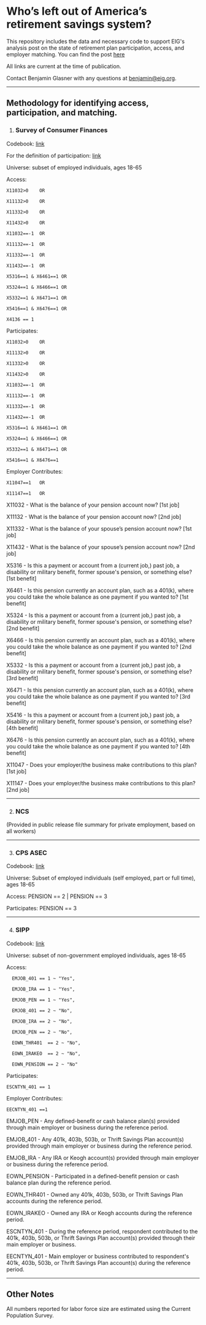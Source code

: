 <h1>Who’s left out of America’s retirement savings system?</h1>

This repository includes the data and necessary code to support EIG's analysis post on the state of retirement plan participation, access, and employer matching. You can find the post [here](LINK)

All links are current at the time of publication.

Contact Benjamin Glasner with any questions at benjamin@eig.org.


***

<h2>Methodology for identifying access, participation, and matching.</h2>

1. <h3>Survey of Consumer Finances </h3>

Codebook: [link](https://www.federalreserve.gov/econres/files/codebk2022.txt)

For the definition of participation: [link](https://www.federalreserve.gov/econres/files/bulletin.macro.txt)

Universe: subset of employed individuals, ages 18-65

Access: 
	
 	X11032>0	OR
 
	X11132>0	OR

 	X11332>0	OR

 	X11432>0	OR
 
	X11032==-1	OR
	
 	X11132==-1	OR
 
	X11332==-1	OR
 
	X11432==-1	OR
 
	X5316==1 & X6461==1	OR
	
 	X5324==1 & X6466==1	OR
	
 	X5332==1 & X6471==1	OR
	
 	X5416==1 & X6476==1	OR
	
 	X4136 == 1

Participates:  
	
 	X11032>0	OR
	
 	X11132>0	OR
	
 	X11332>0	OR
	
 	X11432>0	OR
	
 	X11032==-1	OR
	
 	X11132==-1	OR
	
 	X11332==-1	OR
	
 	X11432==-1	OR
	
 	X5316==1 & X6461==1	OR
	
 	X5324==1 & X6466==1	OR
	
 	X5332==1 & X6471==1	OR
	
 	X5416==1 & X6476==1

Employer Contributes:
	
 	X11047==1	OR
	
 	X11147==1	OR

X11032 - What is the balance of your pension account now? [1st job]

X11132 - What is the balance of your pension account now? [2nd job]

X11332 - What is the balance of your spouse’s pension account now? [1st job]

X11432 - What is the balance of your spouse’s pension account now? [2nd job]

X5316 -  Is this a payment or account from a (current job,) past job, a disability or military benefit, former spouse's pension, or something else? [1st benefit]

X6461 -  Is this pension currently an account plan, such as a 401(k), where you could take the whole balance as one payment if you wanted to? [1st benefit]

X5324 -  Is this a payment or account from a (current job,) past job, a disability or military benefit, former spouse's pension, or something else? [2nd benefit]

X6466 -  Is this pension currently an account plan, such as a 401(k), where you could take the whole balance as one payment if you wanted to? [2nd benefit]

X5332 - Is this a payment or account from a (current job,) past job, a disability or military benefit, former spouse's pension, or something else? [3rd benefit]

X6471 -  Is this pension currently an account plan, such as a 401(k), where you could take the whole balance as one payment if you wanted to? [3rd benefit]

X5416 - Is this a payment or account from a (current job,) past job, a disability or military benefit, former spouse's pension, or something else? [4th benefit]

X6476 -  Is this pension currently an account plan, such as a 401(k), where you could take the whole balance as one payment if you wanted to? [4th benefit]

X11047 - Does your employer/the business make contributions to this plan? [1st job]

X11147 -  Does your employer/the business make contributions to this plan? [2nd job]

***

2. <h3>NCS</h3>
(Provided in public release file summary for private employment, based on all workers)

***

3. <h3>CPS ASEC</h3>

Codebook:  [link](https://cps.ipums.org/cps-action/variables/PENSION#codes_section)

Universe: Subset of employed individuals (self employed, part or full time), ages 18-65

Access: PENSION == 2 | PENSION == 3

Participates: PENSION == 3

***

4. <h3>SIPP</h3>

Codebook: [link](https://www.census.gov/data-tools/demo/uccb/sippdict)

Universe: subset of non-government employed individuals, ages 18-65

Access: 
      
      EMJOB_401 == 1 ~ "Yes",
      
      EMJOB_IRA == 1 ~ "Yes",
      
      EMJOB_PEN == 1 ~ "Yes",
      
      EMJOB_401 == 2 ~ "No",
      
      EMJOB_IRA == 2 ~ "No",
      
      EMJOB_PEN == 2 ~ "No",
      
      EOWN_THR401  == 2 ~ "No",
      
      EOWN_IRAKEO  == 2 ~ "No",
      
      EOWN_PENSION == 2 ~ "No"

Participates: 

	ESCNTYN_401 == 1

Employer Contributes: 
	
 	EECNTYN_401 ==1
  

EMJOB_PEN - Any defined-benefit or cash balance plan(s) provided through main employer or business during the reference period.

EMJOB_401 - Any 401k, 403b, 503b, or Thrift Savings Plan account(s) provided through main employer or business during the reference period.

EMJOB_IRA - Any IRA or Keogh account(s) provided through main employer or business during the reference period.

EOWN_PENSION - Participated in a defined-benefit pension or cash balance plan during the reference period.

EOWN_THR401 - Owned any 401k, 403b, 503b, or Thrift Savings Plan accounts during the reference period.

EOWN_IRAKEO - Owned any IRA or Keogh accounts during the reference period.

ESCNTYN_401 - During the reference period, respondent contributed to the 401k, 403b, 503b, or Thrift Savings Plan account(s) provided through their main employer or business.

EECNTYN_401 - Main employer or business contributed to respondent's 401k, 403b, 503b, or Thrift Savings Plan account(s) during the reference period.


***
<h2>Other Notes</h2>

All numbers reported for labor force size are estimated using the Current Population Survey.

